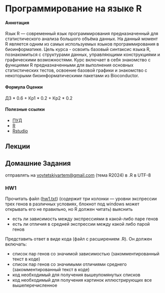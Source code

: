 # Программирование на языке R

#### Аннотация
Язык R — современный язык программирования предназначенный для статистического анализа большого объёма данных. На данный момент R является одним из самых используемых языков программирования в биоинформатике. Цель курса - освоить базовый синтаксис языка R, познакомиться с структурами данных, управляющими конструкциями и графическими возможностями. Курс включает в себя знакомство с функциями R предназначенными для выполнения основных статистических тестов, освоение базовой графики и знакомство с некоторыми биоинформатическими пакетами из Bioconductor.


#### Формула Оценки
ДЗ * 0.6 + Кр1 * 0.2 + Кр2 * 0.2

#### Полезные ссылки
- [ПУД](https://www.hse.ru/edu/courses/900081242)
- [R](https://www.r-project.org/)
- [Rstudio](https://posit.co/download/rstudio-desktop/)

## Лекции


## Домашние Задания

отправлять на [voytetskiyartem@gmail.com](mailto:voytetskiyartem@gmail.com) (тема R2024) в .R в UTF-8

### HW1

Прочитать файл ([hw1.txt](https://github.com/Vladm0z/HSE-Bioinformatics/blob/main/Bioinformatics/MSc/introR/hw1.txt)) (содержит три колонки — уровни экспрессии трех генов в различных условиях, блокнот под windows может открывать его не правильно, но R должен читать)
выяснить
- есть ли зависимость между экспрессиями в какой-либо паре генов
- есть ли отличия в средней экспрессии между какой либо парой генов

Представить ответ в виде кода (файл с расширением .R). Он должен включать:
- список пар генов со значимой зависимостью (закомментированный текст в коде)
- список пар генов со значимыми отличиями среднего (закомментированный текст в коде)
- код необходимый для получения вышеупомянутых списков
- код необходимый для получения картинок иллюстрирующих все вышеперечисленное


